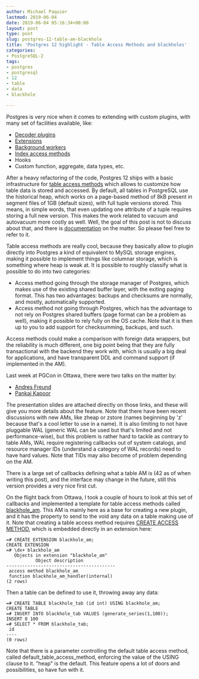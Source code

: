 ```yaml
---
author: Michael Paquier
lastmod: 2019-06-04
date: 2019-06-04 05:16:34+00:00
layout: post
type: post
slug: postgres-12-table-am-blackhole
title: 'Postgres 12 highlight - Table Access Methods and blackholes'
categories:
- PostgreSQL-2
tags:
- postgres
- postgresql
- 12
- table
- data
- blackhole

---
```


Postgres is very nice when it comes to extending with custom plugins, with
many set of facilities available, like:

  * [Decoder plugins](https://www.postgresql.org/docs/devel/logicaldecoding-explanation.html)
  * [Extensions](https://www.postgresql.org/docs/devel/extend-pgxs.html)
  * [Background workers](https://www.postgresql.org/docs/devel/bgworker.html)
  * [Index access methods](https://www.postgresql.org/docs/devel/indexam.html)
  * Hooks
  * Custom function, aggregate, data types, etc.

After a heavy refactoring of the code, Postgres 12 ships with a basic
infrastructure for
[table access methods](https://www.postgresql.org/docs/devel/tableam.html)
which allows to customize how table data is stored and accessed.  By default,
all tables in PostgreSQL use the historical heap, which works on a page-based
method of 8kB present in segment files of 1GB (default sizes), with full
tuple versions stored.  This means, in simple words, that even updating one
attribute of a tuple requires storing a full new version.  This makes the
work related to vacuum and autovacuum more costly as well.  Well, the goal
of this post is not to discuss about that, and there is
[documentation](https://www.postgresql.org/docs/devel/storage-page-layout.html)
on the matter.  So please feel free to refer to it.

Table access methods are really cool, because they basically allow to plugin
directly into Postgres a kind of equivalent to MySQL storage engines, making
it possible to implement things like columnar storage, which is something
where heap is weak at.  It is possible to roughly classify what is possible
to do into two categories:

  * Access method going through the storage manager of Postgres, which makes
  use of the existing shared buffer layer, with the exiting paging format.
  This has two advantages: backups and checksums are normally, and mostly,
  automatically supported.
  * Access method not going through Postgres, which has the advantage to not
  rely on Postgres shared buffers (page format can be a problem as well),
  making it possible to rely fully on the OS cache.  Note that it is then
  up to you to add support for checksumming, backups, and such.

Access methods could make a comparison with foreign data wrappers, but the
reliability is much different, one big point being that they are fully
transactional with the backend they work with, which is usually a big deal
for applications, and have transparent DDL and command support (if
implemented in the AM).

Last week at PGCon in Ottawa, there were two talks on the matter by:

  * [Andres Freund](https://www.pgcon.org/2019/schedule/events/1374.en.html)
  * [Pankaj Kapoor](https://www.pgcon.org/2019/schedule/events/1321.en.html)

The presentation slides are attached directly on those links, and these will
give you more details about the feature.  Note that there have been recent
discussions with new AMs, like zheap or zstore (names beginning by 'z'
because that's a cool letter to use in a name).  It is also limiting to not
have pluggable WAL (generic WAL can be used but that's limited and not
performance-wise), but this problem is rather hard to tackle as contrary
to table AMs, WAL require registering callbacks out of system catalogs, and
resource manager IDs (understand a category of WAL records) need to have hard
values.  Note that TIDs may also become of problem depending on the AM.

There is a large set of callbacks defining what a table AM is (42 as of when
writing this post), and the interface may change in the future, still this
version provides a very nice first cut.

On the flight back from Ottawa, I took a couple of hours to look at this
set of callbacks and implemented a template for table access methods called
[blackhole\_am](https://github.com/michaelpq/pg_plugins/tree/master/blackhole_am).
This AM is mainly here as a base for creating a new plugin, and it has the
property to send to the void any data on a table making use of it.  Note that
creating a table access method requires
[CREATE ACCESS METHOD](https://www.postgresql.org/docs/devel/sql-create-access-method.html),
which is embedded directly in an extension here:

    =# CREATE EXTENSION blackhole_am;
    CREATE EXTENSION
    =# \dx+ blackhole_am
       Objects in extension "blackhole_am"
               Object description
    -----------------------------------------
     access method blackhole_am
     function blackhole_am_handler(internal)
    (2 rows)

Then a table can be defined to use it, throwing away any data:

    =# CREATE TABLE blackhole_tab (id int) USING blackhole_am;
    CREATE TABLE
    =# INSERT INTO blackhole_tab VALUES (generate_series(1,100));
    INSERT 0 100
    =# SELECT * FROM blackhole_tab;
     id
    ----
    (0 rows)

Note that there is a parameter controlling the default table access
method, called default\_table\_access\_method, enforcing the value of
the USING clause to it.  "heap" is the default.  This feature opens a
lot of doors and possibilities, so have fun with it.
